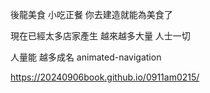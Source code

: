 後龍美食
小吃正餐
你去建造就能為美食了

現在已經太多店家產生
越來越多大量
人士一切

人量能 越多成名
animated-navigation
 
https://20240906book.github.io/0911am0215/
